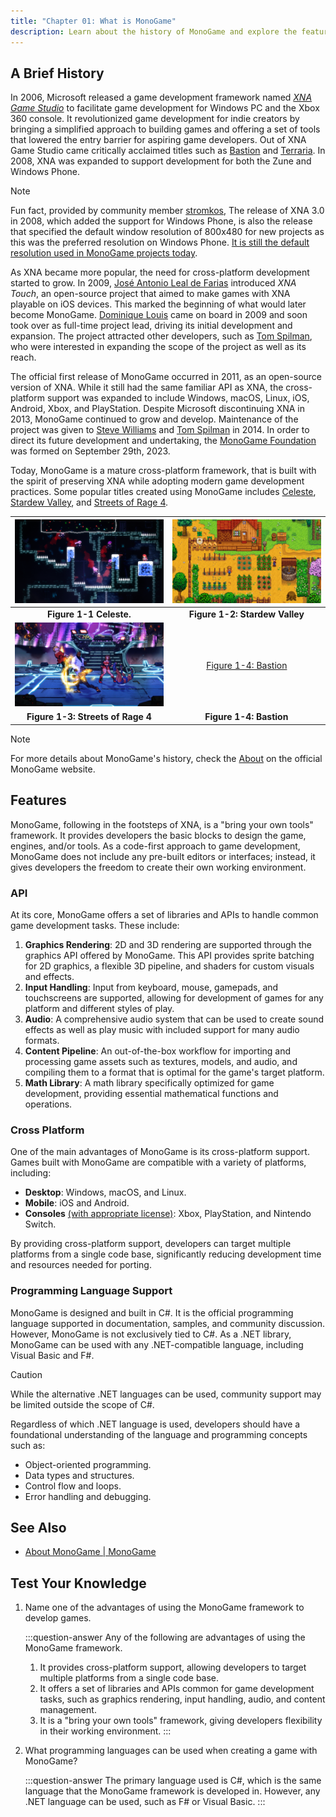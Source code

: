 ```yaml
---
title: "Chapter 01: What is MonoGame"
description: Learn about the history of MonoGame and explore the features it provides to developers when creating games.
---
```


## A Brief History

In 2006, Microsoft released a game development framework named *[XNA Game Studio](https://learn.microsoft.com/en-us/previous-versions/windows/xna/bb203894(v=xnagamestudio.42))* to facilitate game development for Windows PC and the Xbox 360 console. It revolutionized game development for indie creators by bringing a simplified approach to building games and offering a set of tools that lowered the entry barrier for aspiring game developers. Out of XNA Game Studio came critically acclaimed titles such as [Bastion](https://www.supergiantgames.com/games/bastion/) and [Terraria](https://terraria.org/). In 2008, XNA was expanded to support development for both the Zune and Windows Phone.

> [!NOTE]
>
> Fun fact, provided by community member [stromkos](https://github.com/stromkos), The release of XNA 3.0 in 2008, which added the support for Windows Phone, is also the release that specified the default window resolution of 800x480 for new projects as this was the preferred resolution on Windows Phone. [It is still the default resolution used in MonoGame projects today](https://github.com/MonoGame/MonoGame/blob/8b35cf50783777507cd6b21828ed0109b3b07b50/MonoGame.Framework/GraphicsDeviceManager.cs#L44).

As XNA became more popular, the need for cross-platform development started to grow. In 2009, [José Antonio Leal de Farias](https://github.com/jalf) introduced *XNA Touch*, an open-source project that aimed to make games with XNA playable on iOS devices. This marked the beginning of what would later become MonoGame. [Dominique Louis](https://github.com/CartBlanche) came on board in 2009 and soon took over as full-time project lead, driving its initial development and expansion. The project attracted other developers, such as [Tom Spilman](https://github.com/tomspilman), who were interested in expanding the scope of the project as well as its reach.

The official first release of MonoGame occurred in 2011, as an open-source version of XNA. While it still had the same familiar API as XNA, the cross-platform support was expanded to include Windows, macOS, Linux, iOS, Android, Xbox, and PlayStation. Despite Microsoft discontinuing XNA in 2013, MonoGame continued to grow and develop. Maintenance of the project was given to [Steve Williams](https://github.com/KonajuGames) and [Tom Spilman](https://github.com/tomspilman) in 2014. In order to direct its future development and undertaking, the [MonoGame Foundation](https://monogame.net/about/) was formed on September 29th, 2023.

Today, MonoGame is a mature cross-platform framework, that is built with the spirit of preserving XNA while adopting modern game development practices. Some popular titles created using MonoGame includes [Celeste](https://store.steampowered.com/app/504230/Celeste/), [Stardew Valley](https://store.steampowered.com/app/413150/Stardew\_Valley/), and [Streets of Rage 4](https://store.steampowered.com/app/985890/Streets\_of\_Rage\_4/).

|    ![Figure 1-1: Celeste](./images/celeste.png)     | ![Figure 1-2: Stardew Valley](./images/stardew-valley.png) |
| :-------------------------------------------------: | :--------------------------------------------------------: |
|               **Figure 1-1 Celeste.**               |               **Figure 1-2: Stardew Valley**               |
| ![Figure 1-3: Streets of Rage 4](./images/sor4.jpg) |        [Figure 1-4: Bastion](./images/bastion.jpg)         |
|          **Figure 1-3: Streets of Rage 4**          |                   **Figure 1-4: Bastion**                    |

> [!NOTE]
>
> For more details about MonoGame's history, check the [About](https://monogame.net/about/) on the official MonoGame website.

## Features

MonoGame, following in the footsteps of XNA, is a "bring your own tools" framework. It provides developers the basic blocks to design the game, engines, and/or tools. As a code-first approach to game development, MonoGame does not include any pre-built editors or interfaces; instead, it gives developers the freedom to create their own working environment.

### API

At its core, MonoGame offers a set of libraries and APIs to handle common game development tasks. These include:

1. **Graphics Rendering**: 2D and 3D rendering are supported through the graphics API offered by MonoGame. This API provides sprite batching for 2D graphics, a flexible 3D pipeline, and shaders for custom visuals and effects.
2. **Input Handling**: Input from keyboard, mouse, gamepads, and touchscreens are supported, allowing for development of games for any platform and different styles of play.
3. **Audio**: A comprehensive audio system that can be used to create sound effects as well as play music with included support for many audio formats.
4. **Content Pipeline**: An out-of-the-box workflow for importing and processing game assets such as textures, models, and audio, and compiling them to a format that is optimal for the game's target platform.
5. **Math Library**: A math library specifically optimized for game development, providing essential mathematical functions and operations.

### Cross Platform

One of the main advantages of MonoGame is its cross-platform support. Games built with MonoGame are compatible with a variety of platforms, including:

* **Desktop**: Windows, macOS, and Linux.
* **Mobile**: iOS and Android.
* **Consoles** [(with appropriate license)](https://docs.monogame.net/articles/console\_access.html): Xbox, PlayStation, and Nintendo Switch.

By providing cross-platform support, developers can target multiple platforms from a single code base, significantly reducing development time and resources needed for porting.

### Programming Language Support

MonoGame is designed and built in C#. It is the official programming language supported in documentation, samples, and community discussion. However, MonoGame is not exclusively tied to C#. As a .NET library, MonoGame can be used with any .NET-compatible language, including Visual Basic and F#.

> [!CAUTION]
> While the alternative .NET languages can be used, community support may be limited outside the scope of C#.

Regardless of which .NET language is used, developers should have a foundational understanding of the language and programming concepts such as:

* Object-oriented programming.
* Data types and structures.
* Control flow and loops.
* Error handling and debugging.

## See Also

* [About MonoGame | MonoGame](https://monogame.net/about)

## Test Your Knowledge

1. Name one of the advantages of using the MonoGame framework to develop games.

    :::question-answer
    Any of the following are advantages of using the MonoGame framework.
    1. It provides cross-platform support, allowing developers to target multiple platforms from a single code base.
    2. It offers a set of libraries and APIs common for game development tasks, such as graphics rendering, input handling, audio, and content management.
    3. It is a "bring your own tools" framework, giving developers flexibility in their working environment.
    :::

2. What programming languages can be used when creating a game with MonoGame?

    :::question-answer
    The primary language used is C#, which is the same language that the MonoGame framework is developed in.  However, any .NET language can be used, such as F# or Visual Basic.
    :::
